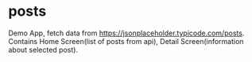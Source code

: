 # posts

Demo App, fetch data from https://jsonplaceholder.typicode.com/posts.
Contains Home Screen(list of posts from api), Detail Screen(information about selected post).

